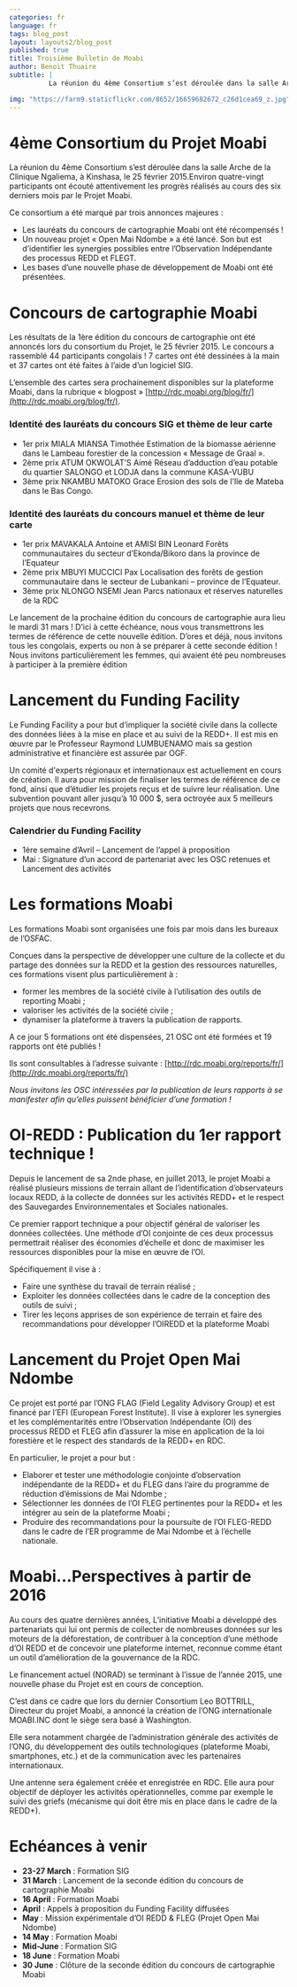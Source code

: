 ```yaml
---
categories: fr
language: fr
tags: blog_post
layout: layouts2/blog_post
published: true
title: Troisième Bulletin de Moabi
author: Benoit Thuaire
subtitle: |
          La réunion du 4ème Consortium s’est déroulée dans la salle Arche de la Clinique Ngaliema, à Kinshasa, le 25 février 2015.  Environ quatre-vingt participants ont écouté attentivement les progrès réalisés au cours des six derniers mois par le Projet Moabi.

img: "https://farm9.staticflickr.com/8652/16659682672_c26d1cea69_z.jpg"
---
```

# 4ème Consortium du Projet Moabi

La réunion du 4ème Consortium s’est déroulée dans la salle Arche de la Clinique Ngaliema, à Kinshasa, le 25 février 2015.Environ quatre-vingt participants ont écouté attentivement les progrès réalisés au cours des six derniers mois par le Projet Moabi.

Ce consortium a été marqué par trois annonces majeures :

* Les lauréats du concours de cartographie Moabi ont été récompensés !
* Un nouveau projet « Open Mai Ndombe » a été lancé. Son but est d’identifier les synergies possibles entre l’Observation Indépendante des processus REDD et FLEGT.
* Les bases d’une nouvelle phase de développement de Moabi ont été présentées.


# Concours de cartographie Moabi
Les résultats de la 1ère édition du concours de cartographie ont été annoncés lors du consortium du Projet, le 25 février 2015. Le concours a rassemblé  44 participants congolais ! 7 cartes ont été dessinées à la main et 37 cartes ont été faites à l’aide d’un logiciel SIG.

L’ensemble des cartes sera prochainement disponibles sur la plateforme Moabi, dans la rubrique « blogpost » [http://rdc.moabi.org/blog/fr/](http://rdc.moabi.org/blog/fr/).




### Identité des lauréats du concours SIG et thème de leur carte

* 1er prix  MIALA MIANSA Timothée Estimation de la biomasse aérienne dans le Lambeau forestier de la concession « Message de Graal ».
* 2ème prix ATUM OKWOLAT’S Aimé Réseau d’adduction d’eau potable du quartier SALONGO et LODJA dans la commune KASA-VUBU
* 3ème prix NKAMBU MATOKO Grace Erosion des sols de l’Ile de Mateba dans le Bas Congo.


### Identité des lauréats du concours manuel et thème de leur carte

* 1er prix  MAVAKALA Antoine et AMISI BIN Leonard Forêts communautaires du secteur d’Ekonda/Bikoro dans la province de l’Equateur
* 2ème prix MBUYI MUCCICI Pax Localisation des forêts de gestion communautaire dans le secteur de Lubankani – province de l’Equateur.
* 3ème prix NLONGO NSEMI Jean Parcs nationaux et réserves naturelles de la RDC


Le lancement de la prochaine édition du concours de cartographie aura lieu le mardi 31 mars !  D’ici à cette échéance, nous vous transmettrons les termes de référence de cette nouvelle édition. D’ores et déjà, nous invitons tous les congolais, experts ou non à se préparer à cette seconde édition !  Nous invitons particulièrement les femmes, qui avaient été peu nombreuses à participer à la première édition




# Lancement du Funding Facility

Le Funding Facility a pour but d’impliquer la société civile dans la collecte des données liées à la mise en place et au suivi de la REDD+. Il est mis en œuvre par le Professeur Raymond LUMBUENAMO mais sa gestion administrative et financière est assurée par OGF.

Un comité d'experts régionaux et internationaux est actuellement en cours de création. Il aura pour mission de finaliser les termes de référence de ce fond, ainsi que d’étudier  les projets reçus et de suivre leur réalisation. Une subvention pouvant aller jusqu’à 10 000 $, sera octroyée aux 5 meilleurs projets que nous recevrons.


### Calendrier du Funding Facility

* 1ère semaine d’Avril – Lancement de l’appel à proposition
* Mai : Signature d’un accord de partenariat avec les OSC retenues et Lancement des activités




# Les formations Moabi

Les formations Moabi sont organisées une fois par mois dans les bureaux de l’OSFAC.

Conçues dans la perspective de développer une culture de la collecte et du partage des données sur la REDD et la gestion des ressources naturelles, ces formations visent plus particulièrement à :

* former les membres de la société civile à l’utilisation des outils de reporting Moabi ;
* valoriser les activités de la société civile ;
* dynamiser la plateforme à travers la publication de rapports.

A ce jour 5 formations ont été dispensées, 21 OSC ont été formées et 19 rapports ont été publiés !

Ils sont consultables à l’adresse suivante : [http://rdc.moabi.org/reports/fr/](http://rdc.moabi.org/reports/fr/)

*Nous invitons les OSC intéressées par la publication de leurs rapports à se manifester afin qu’elles puissent bénéficier d’une formation !*



# OI-REDD : Publication du 1er rapport technique !

Depuis le lancement de sa 2nde phase, en juillet 2013, le projet Moabi a réalisé plusieurs missions de terrain allant de l’identification d’observateurs locaux REDD, à la collecte de données sur les activités REDD+ et le respect des Sauvegardes Environnementales et Sociales nationales.


Ce premier rapport technique a pour objectif général de valoriser les données collectées. Une méthode d’OI conjointe de ces deux processus permettrait réaliser des économies d’échelle et donc de maximiser les ressources disponibles pour la mise en œuvre de l’OI.

Spécifiquement il vise à :
* Faire une synthèse du travail de terrain réalisé ;
* Exploiter les données collectées dans le cadre de la conception des outils de suivi ;
* Tirer les leçons apprises de son expérience de terrain et faire des recommandations pour développer l’OIREDD et la plateforme Moabi



# Lancement du Projet Open Mai Ndombe

Ce projet est porté par l’ONG FLAG (Field Legality Advisory Group) et est financé par l’EFI (European Forest Institute). Il vise à explorer les synergies et les complémentarités entre l’Observation Indépendante (OI) des processus REDD et FLEG afin d’assurer la mise en application de la loi forestière et le respect des standards de la REDD+ en RDC.

En particulier, le projet a pour but :

* Elaborer et tester une méthodologie conjointe d’observation indépendante de la REDD+ et du FLEG dans l’aire du programme de réduction d’émissions de Mai Ndombe ;
* Sélectionner les données de l’OI FLEG pertinentes pour la REDD+ et les intégrer au sein de la plateforme Moabi ;
* Produire des recommandations pour la poursuite de l’OI FLEG-REDD dans le cadre de l’ER programme de Mai Ndombe et à l’échelle nationale.



# Moabi...Perspectives à partir de 2016

Au cours des quatre dernières années, L’initiative Moabi a développé des partenariats qui lui ont permis de collecter de nombreuses données sur les moteurs de la déforestation, de contribuer à la conception d’une méthode d’OI REDD et de concevoir une plateforme internet, reconnue comme étant un outil d’amélioration de la gouvernance de la RDC.

Le financement actuel (NORAD) se terminant à l’issue de l’année 2015, une nouvelle phase du Projet est en cours de conception.

C’est dans ce cadre que lors du dernier Consortium Leo BOTTRILL, Directeur du projet Moabi, a annoncé la création de l’ONG internationale MOABI.INC dont le siège sera basé à Washington.

Elle sera notamment chargée de  l’administration générale des activités de l’ONG, du développement des outils technologiques (plateforme Moabi, smartphones, etc.) et de la communication avec les partenaires internationaux.

Une antenne sera également créée et enregistrée en RDC. Elle aura pour objectif de déployer les activités opérationnelles, comme par exemple le suivi des griefs (mécanisme qui doit être mis en place dans le cadre de la REDD+).




# Echéances à venir
* **23-27 March** : Formation SIG
* **31 March** : Lancement de la seconde édition du concours de cartographie Moabi
* **16 April** : Formation Moabi
* **April** : Appels à proposition du Funding Facility diffusées
* **May** : Mission expérimentale d’OI REDD & FLEG (Projet Open Mai Ndombe)
* **14  May** : Formation Moabi
* **Mid-June** : Formation SIG
* **18 June** : Formation Moabi
* **30 June** : Clôture de la seconde édition du concours de cartographie Moabi


